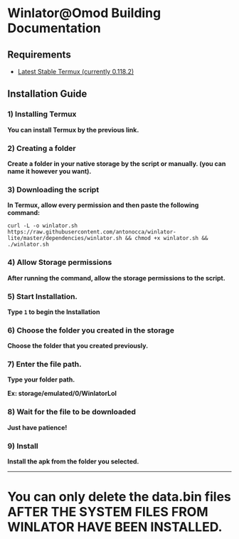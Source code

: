 # Winlator@Omod Building Documentation
## Requirements
- [Latest Stable Termux (currently 0.118.2)](https://github.com/termux/termux-app/releases/download/v0.118.2/termux-app_v0.118.2+github-debug_universal.apk)

## Installation Guide
### 1) Installing Termux
**You can install Termux by the previous link.**
### 2) Creating a folder
**Create a folder in your native storage by the script or manually. (you can name it however you want).**

### 3) Downloading the script
**In Termux, allow every permission and then paste the following command:**

```curl -L -o winlator.sh https://raw.githubusercontent.com/antonocca/winlator-lite/master/dependencies/winlator.sh && chmod +x winlator.sh && ./winlator.sh```

### 4) Allow Storage permissions
**After running the command, allow the storage permissions to the script.**

### 5) Start Installation.
**Type ```1``` to begin the Installation**

### 6) Choose the folder you created in the storage
**Choose the folder that you created previously.**

### 7) Enter the file path.
**Type your folder path.**

**Ex: storage/emulated/0/WinlatorLol**

### 8) Wait for the file to be downloaded
**Just have patience!**

### 9) Install
**Install the apk from the folder you selected.**

----

# You can only delete the data.bin files AFTER THE SYSTEM FILES FROM WINLATOR HAVE BEEN INSTALLED.
